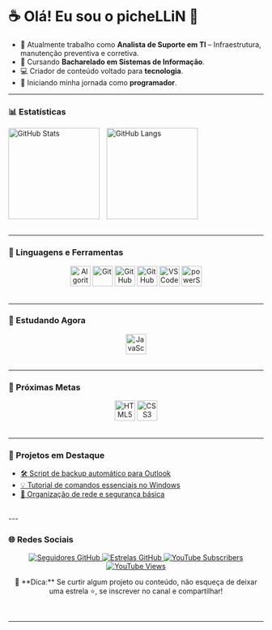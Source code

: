 # ☕ Olá! Eu sou o **picheLLiN** 👋

- 🔭 Atualmente trabalho como **Analista de Suporte em TI** – Infraestrutura, manutenção preventiva e corretiva.
- 🎒 Cursando **Bacharelado em Sistemas de Informação**.
- 💻 Criador de conteúdo voltado para **tecnologia**.
- 🌱 Iniciando minha jornada como **programador**.

---

### 📊 Estatísticas

<div>
  <img 
    align="center" 
    alt="GitHub Stats" 
    height="180em"
    style="padding-right: 10px;" 
    src="https://github-readme-stats.vercel.app/api?username=Pichellin&show_icons=true&theme=tokyonight&include_all_commits=true&locale=pt-br"
  />
  <img 
    align="center" 
    alt="GitHub Langs" 
    height="180em" 
    src="https://github-readme-stats.vercel.app/api/top-langs/?username=Pichellin&theme=tokyonight&layout=compact&custom_title=Tecnologias&langs_count=9" 
  />
</div>
<br clear="left"/>

---

### 🤖 Linguagens e Ferramentas

<div align="center">
  <img title="Algoritmo" alt="Algoritmo" width="40px" src="https://cdn.jsdelivr.net/gh/devicons/devicon@latest/icons/thealgorithms/thealgorithms-original.svg" />
  <img title="Git" alt="Git" width="40px" src="https://cdn.jsdelivr.net/gh/devicons/devicon@latest/icons/git/git-original.svg" />
  <img title="GitHub" alt="GitHub" width="40px" src="https://cdn.jsdelivr.net/gh/devicons/devicon@latest/icons/github/github-original.svg" />
  <img title="GitHub com Vscode" alt="GitHub com Vscode" width="40px" src="https://cdn.jsdelivr.net/gh/devicons/devicon@latest/icons/githubcodespaces/githubcodespaces-original.svg" />
  <img title="VS Code" alt="VS Code" width="40px" src="https://cdn.jsdelivr.net/gh/devicons/devicon@latest/icons/vscode/vscode-original.svg" />
  <img title="powerShell" alt="powerShell" width="40px" src="https://cdn.jsdelivr.net/gh/devicons/devicon@latest/icons/powershell/powershell-original.svg" />
</div>
<br clear="left"/>

---

### 📘 Estudando Agora

<div align="center">
  <img title="JavaScript" width="40px" src="https://cdn.jsdelivr.net/gh/devicons/devicon@latest/icons/javascript/javascript-original.svg" />
</div>
<br clear="left"/>

---

### 🎯 Próximas Metas

<div align="center">
  <img title="HTML5" width="40px" src="https://cdn.jsdelivr.net/gh/devicons/devicon@latest/icons/html5/html5-original.svg" />
  <img title="CSS3" width="40px" src="https://cdn.jsdelivr.net/gh/devicons/devicon@latest/icons/css3/css3-original.svg" />
</div>
<br clear="left"/>

---

### 🚀 Projetos em Destaque
<div>
  
  - [🛠️ Script de backup automático para Outlook](https://github.com/Pichellin/backup-outlook)
  - [💡 Tutorial de comandos essenciais no Windows](https://github.com/Pichellin/windows-comandos)
  - [📂 Organização de rede e segurança básica](https://github.com/Pichellin/rede-organizacao-seguranca)

</div>
<br clear="left"/>
---

### 🌐 Redes Sociais

<div align="center">
  <a href="https://github.com/Pichellin?tab=followers" target="_blank">
    <img 
      alt="Seguidores GitHub" 
      title="Me siga no GitHub" 
      src="https://custom-icon-badges.demolab.com/github/followers/Pichellin?color=236ad3&labelColor=1155ba&style=for-the-badge&logo=github&label=Seguidores&logoColor=white"
    />
  <a href="https://github.com/Pichellin?tab=repositories&sort=stargazers" target="_blank">
    <img 
      alt="Estrelas GitHub" 
      title="Total de estrelas no GitHub" 
      src="https://custom-icon-badges.demolab.com/github/stars/Pichellin?color=55960c&style=for-the-badge&labelColor=488207&logo=star&label=estrelas"
    />
  </a>
  </a>
  <a href="https://www.youtube.com/@Pichellin?sub_confirmation=1" target="_blank">
    <img 
      alt="YouTube Subscribers" 
      title="Inscreva-se no meu canal"
      src="https://custom-icon-badges.demolab.com/youtube/channel/subscribers/UClJpuDt5uyDrsmyGXE3Gf5w?color=%23E05D44&label=Inscreva-se&logo=video&logoColor=white&style=for-the-badge&labelColor=CE4630"
    />
  </a>
  <a href="https://www.youtube.com/@Pichellin" target="_blank">
    <img 
      alt="YouTube Views" 
      title="Visualizações no YouTube" 
      src="https://custom-icon-badges.demolab.com/youtube/channel/views/UClJpuDt5uyDrsmyGXE3Gf5w?color=%23E1AD0E&logo=eye&logoColor=white&style=for-the-badge&labelColor=C79600"
    />
  </a>
  <a>
    <p>
      💬 **Dica:** Se curtir algum projeto ou conteúdo, não esqueça de deixar uma estrela ⭐, se inscrever no canal e compartilhar!
    </p>
  </a>
</div>
<br clear="left"/>

---
